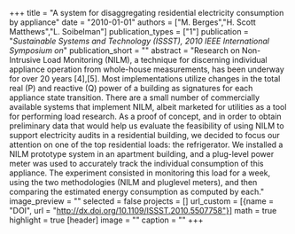 +++
title = "A system for disaggregating residential electricity consumption by appliance"
date = "2010-01-01"
authors = ["M. Berges","H. Scott Matthews","L. Soibelman"]
publication_types = ["1"]
publication = "_Sustainable Systems and Technology (ISSST), 2010 IEEE International Symposium on_"
publication_short = ""
abstract = "Research on Non-Intrusive Load Monitoring (NILM), a technique for discerning individual appliance operation from whole-house measurements, has been underway for over 20 years [4],[5]. Most implementations utilize changes in the total real (P) and reactive (Q) power of a building as signatures for each appliance state transition. There are a small number of commercially available systems that implement NILM, albeit marketed for utilities as a tool for performing load research. As a proof of concept, and in order to obtain preliminary data that would help us evaluate the feasibility of using NILM to support electricity audits in a residential building, we decided to focus our attention on one of the top residential loads: the refrigerator. We installed a NILM prototype system in an apartment building, and a plug-level power meter was used to accurately track the individual consumption of this appliance. The experiment consisted in monitoring this load for a week, using the two methodologies (NILM and pluglevel meters), and then comparing the estimated energy consumption as computed by each."
image_preview = ""
selected = false
projects = []
url_custom = [{name = "DOI", url = "http://dx.doi.org/10.1109/ISSST.2010.5507758"}]
math = true
highlight = true
[header]
image = ""
caption = ""
+++


